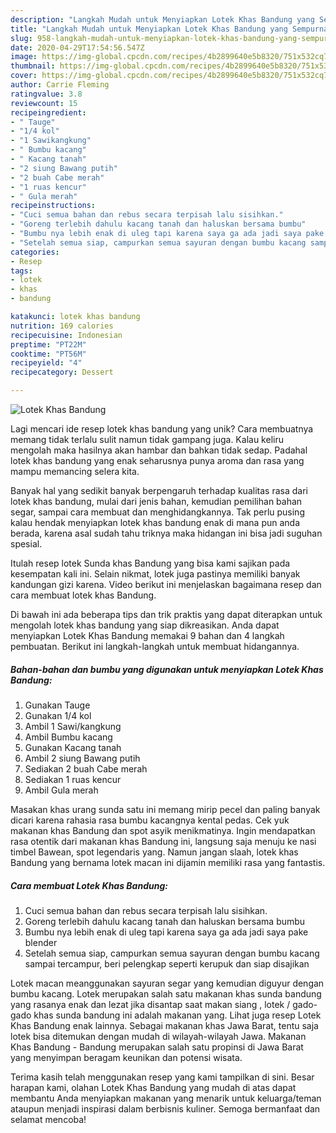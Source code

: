 ```yaml
---
description: "Langkah Mudah untuk Menyiapkan Lotek Khas Bandung yang Sempurna"
title: "Langkah Mudah untuk Menyiapkan Lotek Khas Bandung yang Sempurna"
slug: 958-langkah-mudah-untuk-menyiapkan-lotek-khas-bandung-yang-sempurna
date: 2020-04-29T17:54:56.547Z
image: https://img-global.cpcdn.com/recipes/4b2899640e5b8320/751x532cq70/lotek-khas-bandung-foto-resep-utama.jpg
thumbnail: https://img-global.cpcdn.com/recipes/4b2899640e5b8320/751x532cq70/lotek-khas-bandung-foto-resep-utama.jpg
cover: https://img-global.cpcdn.com/recipes/4b2899640e5b8320/751x532cq70/lotek-khas-bandung-foto-resep-utama.jpg
author: Carrie Fleming
ratingvalue: 3.8
reviewcount: 15
recipeingredient:
- " Tauge"
- "1/4 kol"
- "1 Sawikangkung"
- " Bumbu kacang"
- " Kacang tanah"
- "2 siung Bawang putih"
- "2 buah Cabe merah"
- "1 ruas kencur"
- " Gula merah"
recipeinstructions:
- "Cuci semua bahan dan rebus secara terpisah lalu sisihkan."
- "Goreng terlebih dahulu kacang tanah dan haluskan bersama bumbu"
- "Bumbu nya lebih enak di uleg tapi karena saya ga ada jadi saya pake blender"
- "Setelah semua siap, campurkan semua sayuran dengan bumbu kacang sampai tercampur, beri pelengkap seperti kerupuk dan siap disajikan"
categories:
- Resep
tags:
- lotek
- khas
- bandung

katakunci: lotek khas bandung 
nutrition: 169 calories
recipecuisine: Indonesian
preptime: "PT22M"
cooktime: "PT56M"
recipeyield: "4"
recipecategory: Dessert

---
```



![Lotek Khas Bandung](https://img-global.cpcdn.com/recipes/4b2899640e5b8320/751x532cq70/lotek-khas-bandung-foto-resep-utama.jpg)

Lagi mencari ide resep lotek khas bandung yang unik? Cara membuatnya memang tidak terlalu sulit namun tidak gampang juga. Kalau keliru mengolah maka hasilnya akan hambar dan bahkan tidak sedap. Padahal lotek khas bandung yang enak seharusnya punya aroma dan rasa yang mampu memancing selera kita.

Banyak hal yang sedikit banyak berpengaruh terhadap kualitas rasa dari lotek khas bandung, mulai dari jenis bahan, kemudian pemilihan bahan segar, sampai cara membuat dan menghidangkannya. Tak perlu pusing kalau hendak menyiapkan lotek khas bandung enak di mana pun anda berada, karena asal sudah tahu triknya maka hidangan ini bisa jadi suguhan spesial.

Itulah resep lotek Sunda khas Bandung yang bisa kami sajikan pada kesempatan kali ini. Selain nikmat, lotek juga pastinya memiliki banyak kandungan gizi karena. Video berikut ini menjelaskan bagaimana resep dan cara membuat lotek khas Bandung.


Di bawah ini ada beberapa tips dan trik praktis yang dapat diterapkan untuk mengolah lotek khas bandung yang siap dikreasikan. Anda dapat menyiapkan Lotek Khas Bandung memakai 9 bahan dan 4 langkah pembuatan. Berikut ini langkah-langkah untuk membuat hidangannya.

<!--inarticleads1-->

##### Bahan-bahan dan bumbu yang digunakan untuk menyiapkan Lotek Khas Bandung:

1. Gunakan  Tauge
1. Gunakan 1/4 kol
1. Ambil 1 Sawi/kangkung
1. Ambil  Bumbu kacang
1. Gunakan  Kacang tanah
1. Ambil 2 siung Bawang putih
1. Sediakan 2 buah Cabe merah
1. Sediakan 1 ruas kencur
1. Ambil  Gula merah


Masakan khas urang sunda satu ini memang mirip pecel dan paling banyak dicari karena rahasia rasa bumbu kacangnya kental pedas. Cek yuk makanan khas Bandung dan spot asyik menikmatinya. Ingin mendapatkan rasa otentik dari makanan khas Bandung ini, langsung saja menuju ke nasi timbel Bawean, spot legendaris yang. Namun jangan slaah, lotek khas Bandung yang bernama lotek macan ini dijamin memiliki rasa yang fantastis. 

<!--inarticleads2-->

##### Cara membuat Lotek Khas Bandung:

1. Cuci semua bahan dan rebus secara terpisah lalu sisihkan.
1. Goreng terlebih dahulu kacang tanah dan haluskan bersama bumbu
1. Bumbu nya lebih enak di uleg tapi karena saya ga ada jadi saya pake blender
1. Setelah semua siap, campurkan semua sayuran dengan bumbu kacang sampai tercampur, beri pelengkap seperti kerupuk dan siap disajikan


Lotek macan meanggunakan sayuran segar yang kemudian diguyur dengan bumbu kacang. Lotek merupakan salah satu makanan khas sunda bandung yang rasanya enak dan lezat jika disantap saat makan siang , lotek / gado-gado khas sunda bandung ini adalah makanan yang. Lihat juga resep Lotek Khas Bandung enak lainnya. Sebagai makanan khas Jawa Barat, tentu saja lotek bisa ditemukan dengan mudah di wilayah-wilayah Jawa. Makanan Khas Bandung - Bandung merupakan salah satu propinsi di Jawa Barat yang menyimpan beragam keunikan dan potensi wisata. 

Terima kasih telah menggunakan resep yang kami tampilkan di sini. Besar harapan kami, olahan Lotek Khas Bandung yang mudah di atas dapat membantu Anda menyiapkan makanan yang menarik untuk keluarga/teman ataupun menjadi inspirasi dalam berbisnis kuliner. Semoga bermanfaat dan selamat mencoba!
